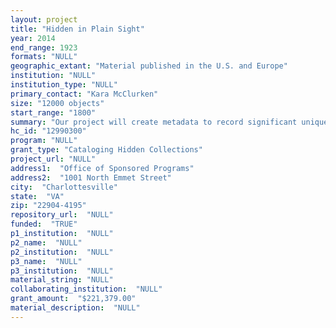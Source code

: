 ```yaml
--- 
layout: project 
title: "Hidden in Plain Sight"
year: 2014
end_range: 1923
formats: "NULL"
geographic_extant: "Material published in the U.S. and Europe"
institution: "NULL"
institution_type: "NULL"
primary_contact: "Kara McClurken"
size: "12000 objects"
start_range: "1800"
summary: "Our project will create metadata to record significant unique characteristics of titles in the circulating collections of the U.Va. Library, focusing on 19th century titles. Many titles in our 19th century circulating collections have evidentiary or artifactual value due to characteristics such as marginalia, inserts, unique bindings, etc. Although these books are in the catalog, the unique, distinguishing features of the books are undocumented and therefore undiscoverable, hidden in plain sight in our stacks. We will provide enhanced metadata for these titles, and create a protocol for the discovery and sorting process which we will share so that institutions can cooperate on preservation, retention and weeding projects."
hc_id: "12990300"
program: "NULL"
grant_type: "Cataloging Hidden Collections"
project_url: "NULL"
address1:  "Office of Sponsored Programs"
address2:  "1001 North Emmet Street"
city:  "Charlottesville"
state:  "VA"
zip: "22904-4195"
repository_url:  "NULL"
funded:  "TRUE"
p1_institution:  "NULL"
p2_name:  "NULL"
p2_institution:  "NULL"
p3_name:  "NULL"
p3_institution:  "NULL"
material_string: "NULL"
collaborating_institution:  "NULL"
grant_amount:  "$221,379.00"
material_description:  "NULL"
---
```

